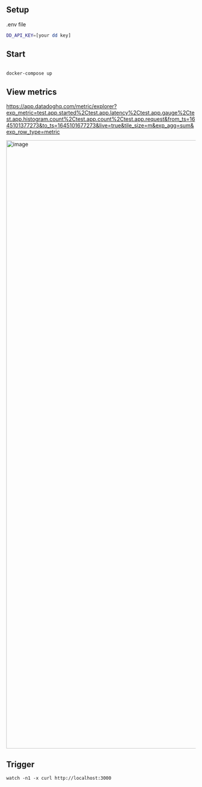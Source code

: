 ## Setup

.env file

```sh
DD_API_KEY=[your dd key]
```

## Start

```sh

docker-compose up

```

## View metrics

https://app.datadoghq.com/metric/explorer?exp_metric=test.app.started%2Ctest.app.latency%2Ctest.app.gauge%2Ctest.app.histogram.count%2Ctest.app.count%2Ctest.app.request&from_ts=1645101377273&to_ts=1645101677273&live=true&tile_size=m&exp_agg=sum&exp_row_type=metric

<img width="1620" alt="image" src="https://user-images.githubusercontent.com/1183138/154484434-6d8c8a59-8138-4e05-ae01-65657487ab4c.png">


## Trigger

```
watch -n1 -x curl http://localhost:3000
```
